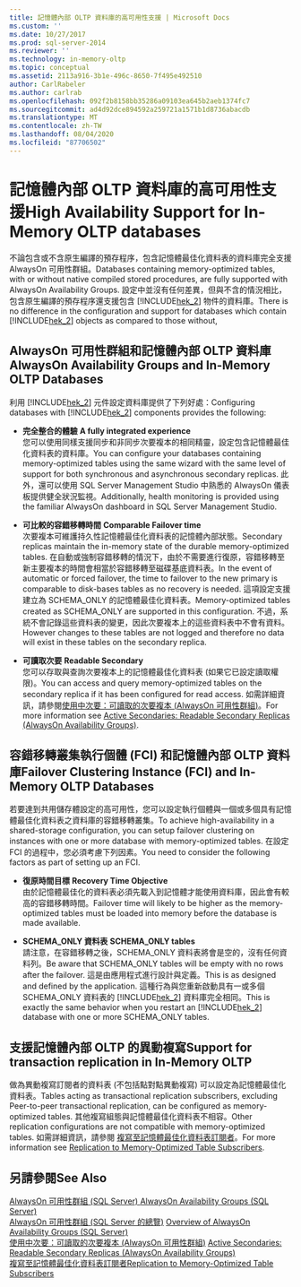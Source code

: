 ```yaml
---
title: 記憶體內部 OLTP 資料庫的高可用性支援 | Microsoft Docs
ms.custom: ''
ms.date: 10/27/2017
ms.prod: sql-server-2014
ms.reviewer: ''
ms.technology: in-memory-oltp
ms.topic: conceptual
ms.assetid: 2113a916-3b1e-496c-8650-7f495e492510
author: CarlRabeler
ms.author: carlrab
ms.openlocfilehash: 092f2b8158bb35286a09103ea645b2aeb1374fc7
ms.sourcegitcommit: ad4d92dce894592a259721a1571b1d8736abacdb
ms.translationtype: MT
ms.contentlocale: zh-TW
ms.lasthandoff: 08/04/2020
ms.locfileid: "87706502"
---
```

# <a name="high-availability-support-for-in-memory-oltp-databases"></a><span data-ttu-id="248fb-102">記憶體內部 OLTP 資料庫的高可用性支援</span><span class="sxs-lookup"><span data-stu-id="248fb-102">High Availability Support for In-Memory OLTP databases</span></span>
  <span data-ttu-id="248fb-103">不論包含或不含原生編譯的預存程序，包含記憶體最佳化資料表的資料庫完全支援 AlwaysOn 可用性群組。</span><span class="sxs-lookup"><span data-stu-id="248fb-103">Databases containing memory-optimized tables, with or without native compiled stored procedures, are fully supported with AlwaysOn Availability Groups.</span></span>  <span data-ttu-id="248fb-104">設定中並沒有任何差異，但與不含的情況相比，包含原生編譯的預存程序還支援包含 [!INCLUDE[hek_2](../../includes/hek-2-md.md)] 物件的資料庫。</span><span class="sxs-lookup"><span data-stu-id="248fb-104">There is no difference in the configuration and support for databases which contain [!INCLUDE[hek_2](../../includes/hek-2-md.md)] objects as compared to those without,</span></span>  
  
## <a name="alwayson-availability-groups-and-in-memory-oltp-databases"></a><span data-ttu-id="248fb-105">AlwaysOn 可用性群組和記憶體內部 OLTP 資料庫</span><span class="sxs-lookup"><span data-stu-id="248fb-105">AlwaysOn Availability Groups and In-Memory OLTP Databases</span></span>  
 <span data-ttu-id="248fb-106">利用 [!INCLUDE[hek_2](../../includes/hek-2-md.md)] 元件設定資料庫提供了下列好處：</span><span class="sxs-lookup"><span data-stu-id="248fb-106">Configuring databases with [!INCLUDE[hek_2](../../includes/hek-2-md.md)] components provides the following:</span></span>  
  
-   <span data-ttu-id="248fb-107">**完全整合的體驗** </span><span class="sxs-lookup"><span data-stu-id="248fb-107">**A fully integrated experience** </span></span>  
    <span data-ttu-id="248fb-108">您可以使用同樣支援同步和非同步次要複本的相同精靈，設定包含記憶體最佳化資料表的資料庫。</span><span class="sxs-lookup"><span data-stu-id="248fb-108">You can configure your databases containing memory-optimized tables using the same wizard with the same level of support for both synchronous and asynchronous secondary replicas.</span></span> <span data-ttu-id="248fb-109">此外，還可以使用 SQL Server Management Studio 中熟悉的 AlwaysOn 儀表板提供健全狀況監視。</span><span class="sxs-lookup"><span data-stu-id="248fb-109">Additionally, health monitoring is provided using the familiar AlwaysOn dashboard in SQL Server Management Studio.</span></span>  
  
-   <span data-ttu-id="248fb-110">**可比較的容錯移轉時間** </span><span class="sxs-lookup"><span data-stu-id="248fb-110">**Comparable Failover time** </span></span>  
    <span data-ttu-id="248fb-111">次要複本可維護持久性記憶體最佳化資料表的記憶體內部狀態。</span><span class="sxs-lookup"><span data-stu-id="248fb-111">Secondary replicas maintain the in-memory state of the durable memory-optimized tables.</span></span> <span data-ttu-id="248fb-112">在自動或強制容錯移轉的情況下，由於不需要進行復原，容錯移轉至新主要複本的時間會相當於容錯移轉至磁碟基底資料表。</span><span class="sxs-lookup"><span data-stu-id="248fb-112">In the event of automatic or forced failover, the time to failover to the new primary is comparable to disk-bases tables as no recovery is needed.</span></span> <span data-ttu-id="248fb-113">這項設定支援建立為 SCHEMA_ONLY 的記憶體最佳化資料表。</span><span class="sxs-lookup"><span data-stu-id="248fb-113">Memory-optimized tables created as SCHEMA_ONLY are supported in this configuration.</span></span> <span data-ttu-id="248fb-114">不過，系統不會記錄這些資料表的變更，因此次要複本上的這些資料表中不會有資料。</span><span class="sxs-lookup"><span data-stu-id="248fb-114">However changes to these tables are not logged and therefore no data will exist in these tables on the secondary replica.</span></span>  
  
-   <span data-ttu-id="248fb-115">**可讀取次要** </span><span class="sxs-lookup"><span data-stu-id="248fb-115">**Readable Secondary** </span></span>  
    <span data-ttu-id="248fb-116">您可以存取與查詢次要複本上的記憶體最佳化資料表 (如果它已設定讀取權限)。</span><span class="sxs-lookup"><span data-stu-id="248fb-116">You can access and query memory-optimized tables on the secondary replica if it has been configured for read access.</span></span> <span data-ttu-id="248fb-117">如需詳細資訊，請參閱[使用中次要：可讀取的次要複本 (AlwaysOn 可用性群組)](../../database-engine/availability-groups/windows/active-secondaries-readable-secondary-replicas-always-on-availability-groups.md)。</span><span class="sxs-lookup"><span data-stu-id="248fb-117">For more information see [Active Secondaries: Readable Secondary Replicas (AlwaysOn Availability Groups)](../../database-engine/availability-groups/windows/active-secondaries-readable-secondary-replicas-always-on-availability-groups.md).</span></span>  
  
## <a name="failover-clustering-instance-fci-and-in-memory-oltp-databases"></a><span data-ttu-id="248fb-118">容錯移轉叢集執行個體 (FCI) 和記憶體內部 OLTP 資料庫</span><span class="sxs-lookup"><span data-stu-id="248fb-118">Failover Clustering Instance (FCI) and In-Memory OLTP Databases</span></span>  
 <span data-ttu-id="248fb-119">若要達到共用儲存體設定的高可用性，您可以設定執行個體與一個或多個具有記憶體最佳化資料表之資料庫的容錯移轉叢集。</span><span class="sxs-lookup"><span data-stu-id="248fb-119">To achieve high-availability in a shared-storage configuration, you can setup failover clustering on instances with one or more database with memory-optimized tables.</span></span> <span data-ttu-id="248fb-120">在設定 FCI 的過程中，您必須考慮下列因素。</span><span class="sxs-lookup"><span data-stu-id="248fb-120">You need to consider the following factors as part of setting up an FCI.</span></span>  
  
-   <span data-ttu-id="248fb-121">**復原時間目標** </span><span class="sxs-lookup"><span data-stu-id="248fb-121">**Recovery Time Objective** </span></span>  
    <span data-ttu-id="248fb-122">由於記憶體最佳化的資料表必須先載入到記憶體才能使用資料庫，因此會有較高的容錯移轉時間。</span><span class="sxs-lookup"><span data-stu-id="248fb-122">Failover time will likely to be higher as the memory-optimized tables must be loaded into memory before the database is made available.</span></span>  
  
-   <span data-ttu-id="248fb-123">**SCHEMA_ONLY 資料表** </span><span class="sxs-lookup"><span data-stu-id="248fb-123">**SCHEMA_ONLY tables** </span></span>  
    <span data-ttu-id="248fb-124">請注意，在容錯移轉之後，SCHEMA_ONLY 資料表將會是空的，沒有任何資料列。</span><span class="sxs-lookup"><span data-stu-id="248fb-124">Be aware that SCHEMA_ONLY tables will be empty with no rows after the failover.</span></span> <span data-ttu-id="248fb-125">這是由應用程式進行設計與定義。</span><span class="sxs-lookup"><span data-stu-id="248fb-125">This is as designed and defined by the application.</span></span> <span data-ttu-id="248fb-126">這種行為與您重新啟動具有一或多個 SCHEMA_ONLY 資料表的 [!INCLUDE[hek_2](../../includes/hek-2-md.md)] 資料庫完全相同。</span><span class="sxs-lookup"><span data-stu-id="248fb-126">This is exactly the same behavior when you restart an [!INCLUDE[hek_2](../../includes/hek-2-md.md)] database with one or more SCHEMA_ONLY tables.</span></span>  
  
## <a name="support-for-transaction-replication-in-in-memory-oltp"></a><span data-ttu-id="248fb-127">支援記憶體內部 OLTP 的異動複寫</span><span class="sxs-lookup"><span data-stu-id="248fb-127">Support for transaction replication in In-Memory OLTP</span></span>  
 <span data-ttu-id="248fb-128">做為異動複寫訂閱者的資料表 (不包括點對點異動複寫) 可以設定為記憶體最佳化資料表。</span><span class="sxs-lookup"><span data-stu-id="248fb-128">Tables acting as transactional replication subscribers, excluding Peer-to-peer transactional replication, can be configured as memory-optimized tables.</span></span> <span data-ttu-id="248fb-129">其他複寫組態與記憶體最佳化資料表不相容。</span><span class="sxs-lookup"><span data-stu-id="248fb-129">Other replication configurations are not compatible with memory-optimized tables.</span></span>  <span data-ttu-id="248fb-130">如需詳細資訊，請參閱 [複寫至記憶體最佳化資料表訂閱者](../replication/replication-to-memory-optimized-table-subscribers.md)。</span><span class="sxs-lookup"><span data-stu-id="248fb-130">For more information see [Replication to Memory-Optimized Table Subscribers](../replication/replication-to-memory-optimized-table-subscribers.md).</span></span>  
  
## <a name="see-also"></a><span data-ttu-id="248fb-131">另請參閱</span><span class="sxs-lookup"><span data-stu-id="248fb-131">See Also</span></span>  
 <span data-ttu-id="248fb-132">[AlwaysOn 可用性群組 (SQL Server) ](../../database-engine/availability-groups/windows/always-on-availability-groups-sql-server.md) </span><span class="sxs-lookup"><span data-stu-id="248fb-132">[AlwaysOn Availability Groups (SQL Server)](../../database-engine/availability-groups/windows/always-on-availability-groups-sql-server.md) </span></span>  
 <span data-ttu-id="248fb-133">[AlwaysOn 可用性群組 &#40;SQL Server 的總覽&#41;](../../database-engine/availability-groups/windows/overview-of-always-on-availability-groups-sql-server.md) </span><span class="sxs-lookup"><span data-stu-id="248fb-133">[Overview of AlwaysOn Availability Groups &#40;SQL Server&#41;](../../database-engine/availability-groups/windows/overview-of-always-on-availability-groups-sql-server.md) </span></span>  
 <span data-ttu-id="248fb-134">[使用中次要：可讀取的次要複本 &#40;AlwaysOn 可用性群組&#41;](../../database-engine/availability-groups/windows/active-secondaries-readable-secondary-replicas-always-on-availability-groups.md) </span><span class="sxs-lookup"><span data-stu-id="248fb-134">[Active Secondaries: Readable Secondary Replicas &#40;AlwaysOn Availability Groups&#41;](../../database-engine/availability-groups/windows/active-secondaries-readable-secondary-replicas-always-on-availability-groups.md) </span></span>  
 [<span data-ttu-id="248fb-135">複寫至記憶體最佳化資料表訂閱者</span><span class="sxs-lookup"><span data-stu-id="248fb-135">Replication to Memory-Optimized Table Subscribers</span></span>](../replication/replication-to-memory-optimized-table-subscribers.md)  
  
  
